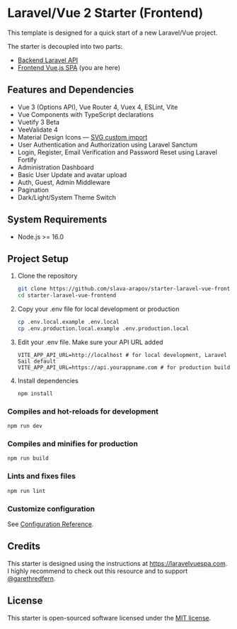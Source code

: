 # Laravel/Vue 2 Starter (Frontend)
This template is designed for a quick start of a new Laravel/Vue project.

The starter is decoupled into two parts:

-  [Backend Laravel API](https://github.com/slava-arapov/starter-laravel-vue-backend/)
-  [Frontend Vue.js SPA](https://github.com/slava-arapov/starter-laravel-vue-frontend/) (you are here)

## Features and Dependencies
* Vue 3 (Options API), Vue Router 4, Vuex 4, ESLint, Vite
* Vue Components with TypeScript declarations
* Vuetify 3 Beta
* VeeValidate 4
* Material Design Icons — [SVG custom import](https://vuetifyjs.com/en/features/icon-fonts/#material-design-icons-js-svg)
* User Authentication and Authorization using Laravel Sanctum 
* Login, Register, Email Verification and Password Reset using Laravel Fortify
* Administration Dashboard
* Basic User Update and avatar upload
* Auth, Guest, Admin Middleware
* Pagination
* Dark/Light/System Theme Switch

## System Requirements
* Node.js >= 16.0

## Project Setup
1. Clone the repository
   ``` bash
   git clone https://github.com/slava-arapov/starter-laravel-vue-frontend.git
   cd starter-laravel-vue-frontend
   ```
   
2. Copy your .env file for local development or production
   ``` bash
   cp .env.local.example .env.local
   cp .env.production.local.example .env.production.local
   ```
   
3. Edit your .env file. Make sure your API URL added
   ``` dotenv
   VITE_APP_API_URL=http://localhost # for local development, Laravel Sail default
   VITE_APP_API_URL=https://api.yourappname.com # for production build
   ```

4. Install dependencies
   ``` shell
   npm install
   ```

### Compiles and hot-reloads for development
```
npm run dev
```

### Compiles and minifies for production
```
npm run build
```

### Lints and fixes files
```
npm run lint
```

### Customize configuration
See [Configuration Reference](https://cli.vuejs.org/config/).

## Credits
This starter is designed using the instructions at https://laravelvuespa.com. I highly recommend to check out this resource and to support [@garethredfern](https://github.com/garethredfern).

## License
This starter is open-sourced software licensed under the [MIT license](LICENSE).
